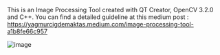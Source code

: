 This is an Image Processing Tool created with QT Creator, OpenCV 3.2.0 and C++. 
You can find a detailed guideline at this medium post : https://yagmurcigdemaktas.medium.com/image-processing-tool-a1b8fe66c957 

![image](https://user-images.githubusercontent.com/20625822/131487978-6584bfa6-da29-4dae-93e8-17487e5d50e9.png)

